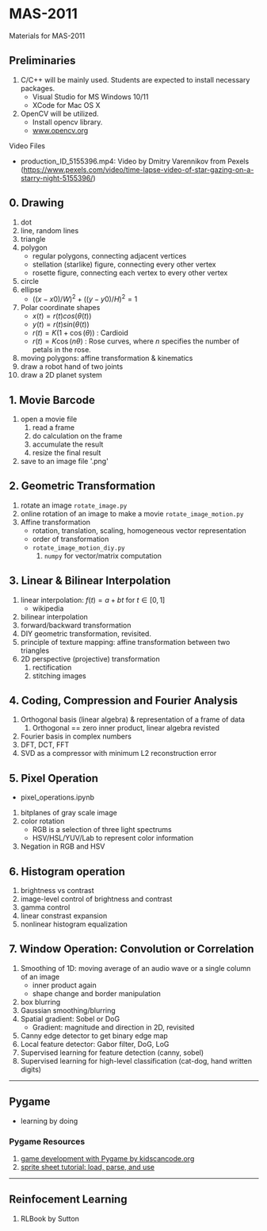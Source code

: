 # MAS-2011
Materials for MAS-2011

## Preliminaries
1. C/C++ will be mainly used. Students are expected to install necessary packages.
    - Visual Studio for MS Windows 10/11
    - XCode for Mac OS X
2. OpenCV will be utilized.
    - Install opencv library.
    - www.opencv.org 
    

Video Files
- production_ID_5155396.mp4: Video by Dmitry Varennikov from Pexels (https://www.pexels.com/video/time-lapse-video-of-star-gazing-on-a-starry-night-5155396/)

## 0. Drawing
1. dot
1. line, random lines
1. triangle
1. polygon
    - regular polygons, connecting adjacent vertices
    - stellation (starlike) figure, connecting every other vertex
    - rosette figure, connecting each vertex to every other vertex
3. circle
4. ellipse
    - $((x-x0)/W)^2 + ((y-y0)/H)^2 = 1$
5. Polar coordinate shapes
    - $x(t) = r(t) cos(\theta(t))$
    - $y(t) = r(t) sin(\theta(t))$
    - $r(t) = K(1+\cos(\theta))$ : Cardioid
    - $r(t) = K \cos(n\theta)$ : Rose curves, where $n$ specifies the number of petals in the rose.
7. moving polygons: affine transformation & kinematics
8. draw a robot hand of two joints
9. draw a 2D planet system

## 1. Movie Barcode
1. open a movie file
    1. read a frame
    1. do calculation on the frame
    1. accumulate the result
    1. resize the final result
1. save to an image file '.png'

## 2. Geometric Transformation
1. rotate an image `rotate_image.py`
1. online rotation of an image to make a movie `rotate_image_motion.py`
1. Affine transformation
    - rotation, translation, scaling, homogeneous vector representation
    - order of transformation
    - `rotate_image_motion_diy.py`
        1. `numpy` for vector/matrix computation

## 3. Linear & Bilinear Interpolation
1. linear interpolation: $f(t) = a + bt$ for $t\in[0,1]$
    - wikipedia
1. bilinear interpolation
1. forward/backward transformation
1. DIY geometric transformation, revisited.
1. principle of texture mapping: affine transformation between two triangles
1. 2D perspective (projective) transformation
    1. rectification
    1. stitching images

## 4. Coding, Compression and Fourier Analysis
1. Orthogonal basis (linear algebra) & representation of a frame of data
    1. Orthogonal == zero inner product, linear algebra revisted
1. Fourier basis in complex numbers
1. DFT, DCT, FFT
1. SVD as a compressor with minimum L2 reconstruction error

## 5. Pixel Operation
- pixel_operations.ipynb
1. bitplanes of gray scale image
1. color rotation
    - RGB is a selection of three light spectrums
    - HSV/HSL/YUV/Lab to represent color information
1. Negation in RGB and HSV

## 6. Histogram operation
1. brightness vs contrast
1. image-level control of brightness and contrast
1. gamma control
1. linear constrast expansion
1. nonlinear histogram equalization 

## 7. Window Operation: Convolution or Correlation
1. Smoothing of 1D: moving average of an audio wave or a single column of an image
    - inner product again
    - shape change and border manipulation
1. box blurring
1. Gaussian smoothing/blurring
1. Spatial gradient: Sobel or DoG
    - Gradient: magnitude and direction in 2D, revisited
1. Canny edge detector to get binary edge map
1. Local feature detector: Gabor filter, DoG, LoG
1. Supervised learning for feature detection (canny, sobel)
1. Supervised learning for high-level classification (cat-dog, hand written digits)


---
## Pygame
- learning by doing

### Pygame Resources
1. [game development with Pygame by kidscancode.org](https://www.youtube.com/playlist?list=PLsk-HSGFjnaH5yghzu7PcOzm9NhsW0Urw)
1. [sprite sheet tutorial: load, parse, and use](https://youtu.be/ePiMYe7JpJo)


---
## Reinfocement Learning
1. RLBook by Sutton
